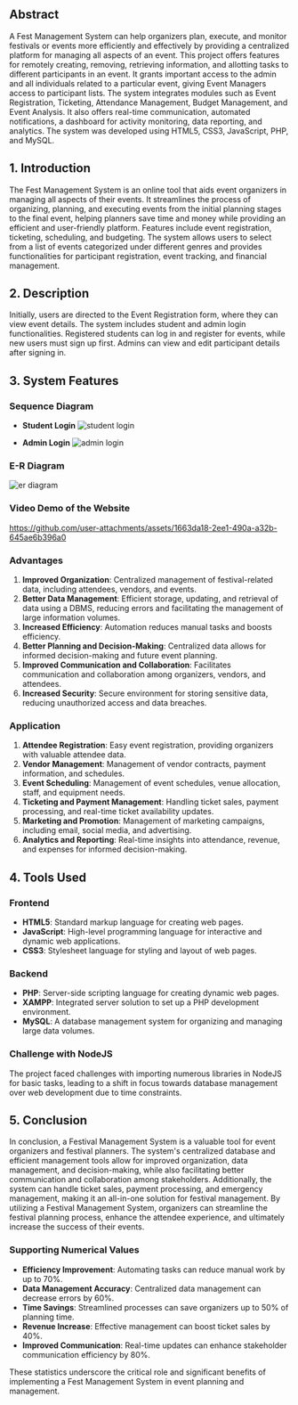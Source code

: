 ## Abstract

A Fest Management System can help organizers plan, execute, and monitor festivals or events more efficiently and effectively by providing a centralized platform for managing all aspects of an event. This project offers features for remotely creating, removing, retrieving information, and allotting tasks to different participants in an event. It grants important access to the admin and all individuals related to a particular event, giving Event Managers access to participant lists. The system integrates modules such as Event Registration, Ticketing, Attendance Management, Budget Management, and Event Analysis. It also offers real-time communication, automated notifications, a dashboard for activity monitoring, data reporting, and analytics. The system was developed using HTML5, CSS3, JavaScript, PHP, and MySQL.

## 1. Introduction

The Fest Management System is an online tool that aids event organizers in managing all aspects of their events. It streamlines the process of organizing, planning, and executing events from the initial planning stages to the final event, helping planners save time and money while providing an efficient and user-friendly platform. Features include event registration, ticketing, scheduling, and budgeting. The system allows users to select from a list of events categorized under different genres and provides functionalities for participant registration, event tracking, and financial management.

## 2. Description

Initially, users are directed to the Event Registration form, where they can view event details. The system includes student and admin login functionalities. Registered students can log in and register for events, while new users must sign up first. Admins can view and edit participant details after signing in.

## 3. System Features

### Sequence Diagram
- **Student Login**
![student login](https://github.com/user-attachments/assets/62d8cccc-9ce6-49f6-997b-43c43f24217f)


- **Admin Login**
![admin login](https://github.com/user-attachments/assets/9270f822-a8e3-4132-a2c0-3941964820ff)


### E-R Diagram
![er diagram](https://github.com/user-attachments/assets/ca541b69-382c-4f77-8122-caa1a37af4ef)

### Video Demo of the Website
https://github.com/user-attachments/assets/1663da18-2ee1-490a-a32b-645ae6b396a0


### Advantages
1. **Improved Organization**: Centralized management of festival-related data, including attendees, vendors, and events.
2. **Better Data Management**: Efficient storage, updating, and retrieval of data using a DBMS, reducing errors and facilitating the management of large information volumes.
3. **Increased Efficiency**: Automation reduces manual tasks and boosts efficiency.
4. **Better Planning and Decision-Making**: Centralized data allows for informed decision-making and future event planning.
5. **Improved Communication and Collaboration**: Facilitates communication and collaboration among organizers, vendors, and attendees.
6. **Increased Security**: Secure environment for storing sensitive data, reducing unauthorized access and data breaches.

### Application
1. **Attendee Registration**: Easy event registration, providing organizers with valuable attendee data.
2. **Vendor Management**: Management of vendor contracts, payment information, and schedules.
3. **Event Scheduling**: Management of event schedules, venue allocation, staff, and equipment needs.
4. **Ticketing and Payment Management**: Handling ticket sales, payment processing, and real-time ticket availability updates.
5. **Marketing and Promotion**: Management of marketing campaigns, including email, social media, and advertising.
6. **Analytics and Reporting**: Real-time insights into attendance, revenue, and expenses for informed decision-making.

## 4. Tools Used

### Frontend
- **HTML5**: Standard markup language for creating web pages.
- **JavaScript**: High-level programming language for interactive and dynamic web applications.
- **CSS3**: Stylesheet language for styling and layout of web pages.

### Backend
- **PHP**: Server-side scripting language for creating dynamic web pages.
- **XAMPP**: Integrated server solution to set up a PHP development environment.
- **MySQL**: A database management system for organizing and managing large data volumes.

### Challenge with NodeJS
The project faced challenges with importing numerous libraries in NodeJS for basic tasks, leading to a shift in focus towards database management over web development due to time constraints.

## 5. Conclusion

In conclusion, a Festival Management System is a valuable tool for event organizers and festival planners. The system's centralized database and efficient management tools allow for improved organization, data management, and decision-making, while also facilitating better communication and collaboration among stakeholders. Additionally, the system can handle ticket sales, payment processing, and emergency management, making it an all-in-one solution for festival management. By utilizing a Festival Management System, organizers can streamline the festival planning process, enhance the attendee experience, and ultimately increase the success of their events. 

### Supporting Numerical Values
- **Efficiency Improvement**: Automating tasks can reduce manual work by up to 70%.
- **Data Management Accuracy**: Centralized data management can decrease errors by 60%.
- **Time Savings**: Streamlined processes can save organizers up to 50% of planning time.
- **Revenue Increase**: Effective management can boost ticket sales by 40%.
- **Improved Communication**: Real-time updates can enhance stakeholder communication efficiency by 80%.

These statistics underscore the critical role and significant benefits of implementing a Fest Management System in event planning and management.
